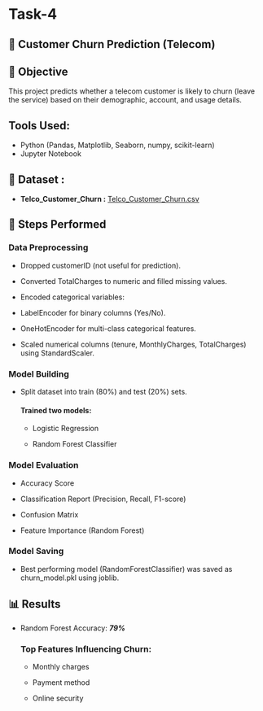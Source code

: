 # Task-4
## 📌 Customer Churn Prediction (Telecom)

## 🎯 Objective

This project predicts whether a telecom customer is likely to churn (leave the service) based on their demographic, account, and usage details.
## Tools Used: 
- Python (Pandas, Matplotlib, Seaborn, numpy, scikit-learn)
- Jupyter Notebook
## 📂 Dataset :
- **Telco_Customer_Churn :** [Telco_Customer_Churn.csv](https://github.com/user-attachments/files/22206998/Telco_Customer_Churn.csv)

## 🔎 Steps Performed

### Data Preprocessing

- Dropped customerID (not useful for prediction).

- Converted TotalCharges to numeric and filled missing values.

- Encoded categorical variables:

- LabelEncoder for binary columns (Yes/No).

- OneHotEncoder for multi-class categorical features.

- Scaled numerical columns (tenure, MonthlyCharges, TotalCharges) using StandardScaler.

### Model Building

- Split dataset into train (80%) and test (20%) sets.

  #### Trained two models:

  - Logistic Regression

  - Random Forest Classifier

### Model Evaluation

- Accuracy Score
  
- Classification Report (Precision, Recall, F1-score)

- Confusion Matrix

- Feature Importance (Random Forest)

### Model Saving

- Best performing model (RandomForestClassifier) was saved as churn_model.pkl using joblib.


## 📊 Results

- Random Forest Accuracy: ***79%***

  ### Top Features Influencing Churn:

   - Monthly charges

   - Payment method

   - Online security

